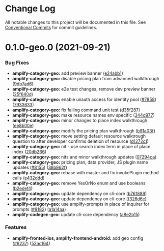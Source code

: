 # Change Log

All notable changes to this project will be documented in this file.
See [Conventional Commits](https://conventionalcommits.org) for commit guidelines.

# 0.1.0-geo.0 (2021-09-21)


### Bug Fixes

* **amplify-category-geo:** add preview banner ([e24abb1](https://github.com/aws-amplify/amplify-cli/commit/e24abb118be4431640232775af30bc7a809634af))
* **amplify-category-geo:** disable pricing plan from advanced walkthrough ([9db7ad6](https://github.com/aws-amplify/amplify-cli/commit/9db7ad641d78e2ebacf87ae91da6df042137fb10))
* **amplify-category-geo:** e2e test changes; remove dev preview banner ([25f640d](https://github.com/aws-amplify/amplify-cli/commit/25f640df59aa49854e07ee43f25844c074a4ed7f))
* **amplify-category-geo:** enable unauth access for identity pool ([#7858](https://github.com/aws-amplify/amplify-cli/issues/7858))  ([7933633](https://github.com/aws-amplify/amplify-cli/commit/7933633375aced30551c8c3ac6e09ea1acbd2bb0))
* **amplify-category-geo:** fix failing command unit test ([d35f287](https://github.com/aws-amplify/amplify-cli/commit/d35f2871dc333cfafb22cbfab81c8541c3592ab3))
* **amplify-category-geo:** make resource names env specific ([344d977](https://github.com/aws-amplify/amplify-cli/commit/344d977146c0a4b01e0ec3a9f0359c26adba5499))
* **amplify-category-geo:** minor changes to place index walkthrough ([ee8b00e](https://github.com/aws-amplify/amplify-cli/commit/ee8b00ec161881b7bb07db601254f8520d73def0))
* **amplify-category-geo:** modify the pricing plan walkthrough ([b91a03f](https://github.com/aws-amplify/amplify-cli/commit/b91a03ffbb9425689fa984d7acee02541cd57abf))
* **amplify-category-geo:** move setting default resource walktrough question to after developer confirms deletion of resource ([d1272c1](https://github.com/aws-amplify/amplify-cli/commit/d1272c108e64f44af01f7b16f2a25d7e3368ca38))
* **amplify-category-geo:** nit - use search index term in place of place index ([20db266](https://github.com/aws-amplify/amplify-cli/commit/20db26621158c570f1277b18aea03e26611e15f3))
* **amplify-category-geo:** nits and minor walkthrough updates ([07294ca](https://github.com/aws-amplify/amplify-cli/commit/07294ca9f2088813108b51bec0b616a01245ac00))
* **amplify-category-geo:** pricing plan, data provider,  JS plugin name updates ([#8155](https://github.com/aws-amplify/amplify-cli/issues/8155)) ([38b962f](https://github.com/aws-amplify/amplify-cli/commit/38b962ff7dbeb97c792564ea6067417b9d7f7688))
* **amplify-category-geo:** rebase with master and fix invokePlugin method calls ([e432ddd](https://github.com/aws-amplify/amplify-cli/commit/e432ddd5261533d66731dad2c5997b98ab9de505))
* **amplify-category-geo:** remove YesOrNo enum and use booleans ([b2edef4](https://github.com/aws-amplify/amplify-cli/commit/b2edef42d73f346ff308b68e7c0da9bb2bf7691c))
* **amplify-category-geo:** update dependency on cli-core ([b761889](https://github.com/aws-amplify/amplify-cli/commit/b761889f1a516b3016737e362258b8c9f5abc059))
* **amplify-category-geo:** update dependency on cli-core ([f326d6c](https://github.com/aws-amplify/amplify-cli/commit/f326d6c43003f2aeafe1df05cad16856e6969b76))
* **amplify-category-geo:** use amplify-prompts in place of inquirer for prompts ([#8182](https://github.com/aws-amplify/amplify-cli/issues/8182)) ([a1a14aa](https://github.com/aws-amplify/amplify-cli/commit/a1a14aa50ce9c9445978b72f8a2598b57bc6b061))
* **amplify-codegen-geo:** update cli-core dependency ([a8e2b15](https://github.com/aws-amplify/amplify-cli/commit/a8e2b1571bed549ada2753736b2529574367b4b1))


### Features

* **amplify-fronted-ios, amplify-frontend-android:** add geo config ([#8237](https://github.com/aws-amplify/amplify-cli/issues/8237)) ([52ac164](https://github.com/aws-amplify/amplify-cli/commit/52ac1645bb157bde29e07344e36b5c3c38484b67))
